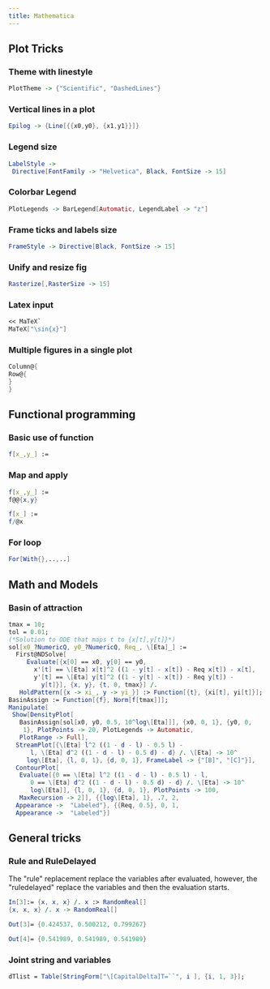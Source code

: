 ```yaml
---
title: Mathematica
---
```

## Plot Tricks

### Theme with linestyle

```Mathematica
PlotTheme -> {"Scientific", "DashedLines"}
```

### Vertical lines in a plot

```mathematica
Epilog -> {Line[{{x0,y0}, {x1,y1}}]}
```

### Legend size

```mathematica
LabelStyle -> 
 Directive[FontFamily -> "Helvetica", Black, FontSize -> 15]
```

### Colorbar Legend

```mathematica
PlotLegends -> BarLegend[Automatic, LegendLabel -> "z"]
```

### Frame ticks and labels size

```mathematica
FrameStyle -> Directive[Black, FontSize -> 15]
```

### Unify and resize fig

```mathematica
Rasterize[,RasterSize -> 15]
```

### Latex input

```Mathematica
<< MaTeX`
MaTeX["\sin{x}"]
```

### Multiple figures in a single plot
```Mathematica
Column@{
Row@{
}
}
```

## Functional programming

### Basic use of function
```Mathematica
f[x_,y_] := 
```

### Map and apply
```Mathematica
f[x_,y_] :=
f@@{x,y}

f[x_] :=
f/@x
```

### For loop
```Mathematica
For[With{},..,..]
```
## Math and Models 

### Basin of attraction

```Mathematica
tmax = 10;
tol = 0.01;
(*Solution to ODE that maps t to {x[t],y[t]}*)
sol[x0_?NumericQ, y0_?NumericQ, Req_, \[Eta]_] := 
  First@NDSolve[
     Evaluate[{x[0] == x0, y[0] == y0, 
       x'[t] == \[Eta] x[t]^2 ((1 - y[t] - x[t]) - Req x[t]) - x[t], 
       y'[t] == \[Eta] y[t]^2 ((1 - y[t] - x[t]) - Req y[t]) - 
         y[t]}], {x, y}, {t, 0, tmax}] /. 
   HoldPattern[{x -> xi_, y -> yi_}] :> Function[{t}, {xi[t], yi[t]}];
BasinAssign := Function[{f}, Norm[f[tmax]]];
Manipulate[
 Show[DensityPlot[
   BasinAssign[sol[x0, y0, 0.5, 10^log\[Eta]]], {x0, 0, 1}, {y0, 0, 
    1}, PlotPoints -> 20, PlotLegends -> Automatic, 
   PlotRange -> Full], 
  StreamPlot[{\[Eta] l^2 ((1 - d - l) - 0.5 l) - 
      l, \[Eta] d^2 ((1 - d - l) - 0.5 d) - d} /. \[Eta] -> 10^
     log\[Eta], {l, 0, 1}, {d, 0, 1}, FrameLabel -> {"[B]", "[C]"}], 
  ContourPlot[
   Evaluate[{0 == \[Eta] l^2 ((1 - d - l) - 0.5 l) - l, 
      0 == \[Eta] d^2 ((1 - d - l) - 0.5 d) - d} /. \[Eta] -> 10^
      log\[Eta]], {l, 0, 1}, {d, 0, 1}, PlotPoints -> 100, 
   MaxRecursion -> 2]], {{log\[Eta], 1}, .7, 2, 
  Appearance ->  "Labeled"}, {{Req, 0.5}, 0, 1, 
  Appearance ->  "Labeled"}]

```

## General tricks

### Rule and RuleDelayed

The "rule" replacement replace the variables after evaluated, however, the "ruledelayed" replace the variables and then the evaluation starts.

```Mathematica
In[3]:= {x, x, x} /. x :> RandomReal[]
{x, x, x} /. x -> RandomReal[]

Out[3]= {0.424537, 0.500212, 0.799267}

Out[4]= {0.541989, 0.541989, 0.541989}
```

### Joint string and variables

```mathematica
dTlist = Table[StringForm["\[CapitalDelta]T=``", i ], {i, 1, 3}];
```
